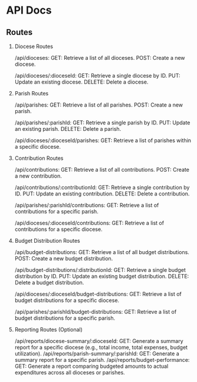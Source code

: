 # API Docs

## Routes
1. Diocese Routes

    /api/dioceses:
        GET: Retrieve a list of all dioceses.
        POST: Create a new diocese.

    /api/dioceses/:dioceseId:
        GET: Retrieve a single diocese by ID.
        PUT: Update an existing diocese.
        DELETE: Delete a diocese.

2. Parish Routes

    /api/parishes:
        GET: Retrieve a list of all parishes.
        POST: Create a new parish.

    /api/parishes/:parishId:
        GET: Retrieve a single parish by ID.
        PUT: Update an existing parish.
        DELETE: Delete a parish.

    /api/dioceses/:dioceseId/parishes:
        GET: Retrieve a list of parishes within a specific diocese.

3. Contribution Routes

    /api/contributions:
        GET: Retrieve a list of all contributions.
        POST: Create a new contribution.

    /api/contributions/:contributionId:
        GET: Retrieve a single contribution by ID.
        PUT: Update an existing contribution.
        DELETE: Delete a contribution.

    /api/parishes/:parishId/contributions:
        GET: Retrieve a list of contributions for a specific parish.

    /api/dioceses/:dioceseId/contributions:
        GET: Retrieve a list of contributions for a specific diocese.

4. Budget Distribution Routes

    /api/budget-distributions:
        GET: Retrieve a list of all budget distributions.
        POST: Create a new budget distribution.

    /api/budget-distributions/:distributionId:
        GET: Retrieve a single budget distribution by ID.
        PUT: Update an existing budget distribution.
        DELETE: Delete a budget distribution.

    /api/dioceses/:dioceseId/budget-distributions:
        GET: Retrieve a list of budget distributions for a specific diocese.

    /api/parishes/:parishId/budget-distributions:
        GET: Retrieve a list of budget distributions for a specific parish.

5. Reporting Routes (Optional)

    /api/reports/diocese-summary/:dioceseId:
        GET: Generate a summary report for a specific diocese (e.g., total income, total expenses, budget utilization).
    /api/reports/parish-summary/:parishId:
        GET: Generate a summary report for a specific parish.
    /api/reports/budget-performance:
        GET: Generate a report comparing budgeted amounts to actual expenditures across all dioceses or parishes.